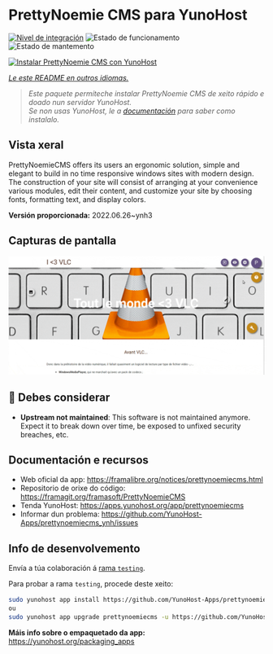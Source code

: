 <!--
NOTA: Este README foi creado automáticamente por <https://github.com/YunoHost/apps/tree/master/tools/readme_generator>
NON debe editarse manualmente.
-->

# PrettyNoemie CMS para YunoHost

[![Nivel de integración](https://dash.yunohost.org/integration/prettynoemiecms.svg)](https://dash.yunohost.org/appci/app/prettynoemiecms) ![Estado de funcionamento](https://ci-apps.yunohost.org/ci/badges/prettynoemiecms.status.svg) ![Estado de mantemento](https://ci-apps.yunohost.org/ci/badges/prettynoemiecms.maintain.svg)

[![Instalar PrettyNoemie CMS con YunoHost](https://install-app.yunohost.org/install-with-yunohost.svg)](https://install-app.yunohost.org/?app=prettynoemiecms)

*[Le este README en outros idiomas.](./ALL_README.md)*

> *Este paquete permíteche instalar PrettyNoemie CMS de xeito rápido e doado nun servidor YunoHost.*  
> *Se non usas YunoHost, le a [documentación](https://yunohost.org/install) para saber como instalalo.*

## Vista xeral

PrettyNoemieCMS offers its users an ergonomic solution, simple and elegant to build in no time responsive windows sites with modern design.
The construction of your site will consist of arranging at your convenience various modules, edit their content, and customize your site by choosing fonts, formatting text, and display colors.


**Versión proporcionada:** 2022.06.26~ynh3

## Capturas de pantalla

![Captura de pantalla de PrettyNoemie CMS](./doc/screenshots/pages-framasite-theme-light.gif)

## :red_circle: Debes considerar

- **Upstream not maintained**: This software is not maintained anymore. Expect it to break down over time, be exposed to unfixed security breaches, etc.

## Documentación e recursos

- Web oficial da app: <https://framalibre.org/notices/prettynoemiecms.html>
- Repositorio de orixe do código: <https://framagit.org/framasoft/PrettyNoemieCMS>
- Tenda YunoHost: <https://apps.yunohost.org/app/prettynoemiecms>
- Informar dun problema: <https://github.com/YunoHost-Apps/prettynoemiecms_ynh/issues>

## Info de desenvolvemento

Envía a túa colaboración á [rama `testing`](https://github.com/YunoHost-Apps/prettynoemiecms_ynh/tree/testing).

Para probar a rama `testing`, procede deste xeito:

```bash
sudo yunohost app install https://github.com/YunoHost-Apps/prettynoemiecms_ynh/tree/testing --debug
ou
sudo yunohost app upgrade prettynoemiecms -u https://github.com/YunoHost-Apps/prettynoemiecms_ynh/tree/testing --debug
```

**Máis info sobre o empaquetado da app:** <https://yunohost.org/packaging_apps>

